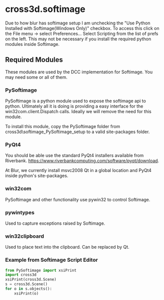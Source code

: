# cross3d.softimage
Due to how blur has softimage setup I am unchecking the "Use Python Installed with Softimage(Windows Only)" checkbox. To access this click on the File menu -> select Preferences... Select Scripting from the list of prefs on the left. This may not be necessary if you install the required python modules inside Softimage.
## Required Modules
These modules are used by the DCC implementation for Softimage. You may need some or all of them.
### PySoftimage
PySoftimage is a python module used to expose the softimage api to python.
Ultimately all it is doing is providing a easy interface for the win32com.client.Dispatch calls. Ideally we will remove the need for this module.

To install this module, copy the PySoftimage folder from cross3d\softimage\_PySoftimage_setup to a valid site-packages folder.
### PyQt4
You should be able use the standard PyQt4 installers available from Riverbank. https://www.riverbankcomputing.com/software/pyqt/download.

At Blur, we currently install msvc2008 Qt in a global location and PyQt4 inside python's site-packages.
### win32com
PySoftimage and other functionality use pywin32 to control Softimage.
### pywintypes
Used to capture exceptions raised by Softimage.
### win32clipboard
Used to place text into the clipboard. Can be replaced by Qt.

### Example from Softimage Script Editor

```python
from PySoftimage import xsiPrint
import cross3d
xsiPrint(cross3d.Scene)
s = cross3d.Scene()
for o in s.objects():
	xsiPrint(o)
```
